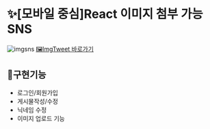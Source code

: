 # ✨[모바일 중심]React 이미지 첨부 가능 SNS 
![imgsns](https://user-images.githubusercontent.com/88611957/149336823-b83a6391-755b-4948-9d82-117f1eae9ac3.png)
[🖼ImgTweet 바로가기](https://didi2578.github.io/imgtweet)

## 📃구현기능

+ 로그인/회원가입 
+ 게시물작성/수정
+ 닉네임 수정 
+ 이미지 업로드 기능



